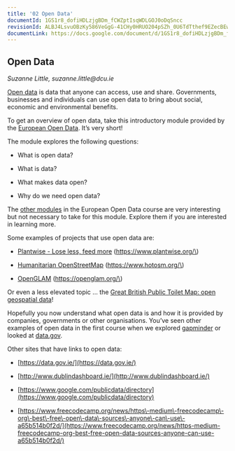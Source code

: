 ```yaml
---
title: '02 Open Data'
documentId: 1GS1r8_dofiHDLzjgBDm_fCWZptIsqWDLGOJ0oDqSncc
revisionId: ALBJ4LsvuOBzKy586VeGgG-41CHy0HRUO204pSZh_0U6TdTthef9EZecBEwiBgsPp9g0t8nS9jK8jqqHboUc7g
documentLink: https://docs.google.com/document/d/1GS1r8_dofiHDLzjgBDm_fCWZptIsqWDLGOJ0oDqSncc/
---
```

  
<a id="h.ee3y46j3b84f" name="h.ee3y46j3b84f"></a>

## Open Data

_Suzanne Little, suzanne.little@dcu.ie_&nbsp;

[Open data](https://en.wikipedia.org/wiki/Open_data) is data that anyone can access, use and share. Governments, businesses and individuals can use open data to bring about social, economic and environmental benefits.

To get an overview of open data, take this introductory module provided by the [European Open Data](https://www.europeandataportal.eu/elearning/en/module1/#/id/co-01). It’s very short\!

The module explores the following questions: 

<!---->
- What is open data?

- What is data?

- What makes data open?

- Why do we need open data?

The [other modules](https://www.europeandataportal.eu/elearning/en/#/id/co-01) in the European Open Data course are very interesting but not necessary to take for this module. Explore them if you are interested in learning more.

Some examples of projects that use open data are:

<!---->
- [Plantwise \- Lose less, feed more](https://www.plantwise.org/) \(https://www.plantwise.org/\)

- [Humanitarian OpenStreetMap](https://www.hotosm.org/) \(https://www.hotosm.org/\)

- [OpenGLAM](https://openglam.org/) \(https://openglam.org/\)

Or even a less elevated topic … the [Great British Public Toilet Map: open geospatial data](https://theodi.org/projects-services/projects/public-service-delivery-case-studies/#1544000471046-5560564e-dea9)\! 

Hopefully you now understand what open data is and how it is provided by companies, governments or other organisations. You’ve seen other examples of open data in the first course when we explored [gapminder](https://www.gapminder.org/) or looked at [data.gov](https://www.data.gov/).

Other sites that have links to open data:

<!---->
- [https://data.gov.ie/](https://data.gov.ie/)  

- [http://www.dublindashboard.ie/](http://www.dublindashboard.ie/) 

- [https://www.google.com/publicdata/directory](https://www.google.com/publicdata/directory)  

- [https://www.freecodecamp.org/news/https\-medium\-freecodecamp\-org\-best\-free\-open\-data\-sources\-anyone\-can\-use\-a65b514b0f2d/](https://www.freecodecamp.org/news/https-medium-freecodecamp-org-best-free-open-data-sources-anyone-can-use-a65b514b0f2d/) 

<!--
<style>
th {
  font-weight: normal;
}
td {
  border: 2px solid black;
}
ol ol { 
  list-style-type: lower-alpha; 
}
ol ol ol { 
  list-style-type: lower-roman; 
}
img {
  max-width: 100%;
  height: auto;
  object-fit: contain;
}
</style>
-->
